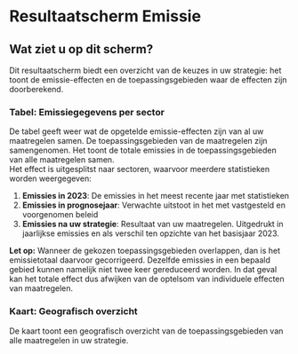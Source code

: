 # **Resultaatscherm Emissie**

## **Wat ziet u op dit scherm?**

Dit resultaatscherm biedt een overzicht van de keuzes in uw strategie: het toont de emissie-effecten en de toepassingsgebieden waar de effecten zijn doorberekend.

### Tabel: Emissiegegevens per sector

De tabel geeft weer wat de opgetelde emissie-effecten zijn van al uw maatregelen samen. De toepassingsgebieden van de maatregelen zijn samengenomen. Het toont de totale emissies in de toepassingsgebieden van alle maatregelen samen.   
Het effect is uitgesplitst naar sectoren, waarvoor meerdere statistieken worden weergegeven:

1. **Emissies in 2023**: De emissies in het meest recente jaar met statistieken  
2. **Emissies in prognosejaar**: Verwachte uitstoot in het met vastgesteld en voorgenomen beleid  
3. **Emissies na uw strategie**: Resultaat van uw maatregelen. Uitgedrukt in jaarlijkse emissies en als verschil ten opzichte van het basisjaar 2023\.

**Let op:** Wanneer de gekozen toepassingsgebieden overlappen, dan is het emissietotaal daarvoor gecorrigeerd. Dezelfde emissies in een bepaald gebied kunnen namelijk niet twee keer gereduceerd worden. In dat geval kan het totale effect dus afwijken van de optelsom van individuele effecten van maatregelen.

### Kaart: Geografisch overzicht

De kaart toont een geografisch overzicht van de toepassingsgebieden van alle maatregelen in uw strategie.

